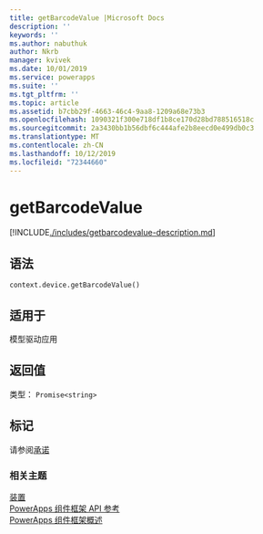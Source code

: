 ```yaml
---
title: getBarcodeValue |Microsoft Docs
description: ''
keywords: ''
ms.author: nabuthuk
author: Nkrb
manager: kvivek
ms.date: 10/01/2019
ms.service: powerapps
ms.suite: ''
ms.tgt_pltfrm: ''
ms.topic: article
ms.assetid: b7cbb29f-4663-46c4-9aa8-1209a68e73b3
ms.openlocfilehash: 1090321f300e718df1b8ce170d28bd788516518c
ms.sourcegitcommit: 2a3430bb1b56dbf6c444afe2b8eecd0e499db0c3
ms.translationtype: MT
ms.contentlocale: zh-CN
ms.lasthandoff: 10/12/2019
ms.locfileid: "72344660"
---
```

# <a name="getbarcodevalue"></a>getBarcodeValue

[!INCLUDE[./includes/getbarcodevalue-description.md](./includes/getbarcodevalue-description.md)]

## <a name="syntax"></a>语法

`context.device.getBarcodeValue()`

## <a name="available-for"></a>适用于 

模型驱动应用

## <a name="return-value"></a>返回值

类型： `Promise<string>`

## <a name="remarks"></a>标记

请参阅[承诺](https://developer.mozilla.org/docs/Web/JavaScript/reference/Global_Objects/Promise)


### <a name="related-topics"></a>相关主题

[装置](../device.md)<br/>
[PowerApps 组件框架 API 参考](../../reference/index.md)<br/>
[PowerApps 组件框架概述](../../overview.md)